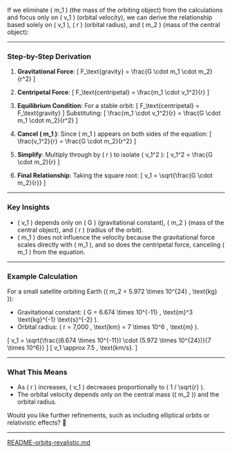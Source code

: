 If we eliminate \( m_1 \) (the mass of the orbiting object) from the calculations and focus only on \( v_1 \) (orbital velocity), we can derive the relationship based solely on \( v_1 \), \( r \) (orbital radius), and \( m_2 \) (mass of the central object):

---

### **Step-by-Step Derivation**

1. **Gravitational Force**:
   \[
   F_\text{gravity} = \frac{G \cdot m_1 \cdot m_2}{r^2}
   \]

2. **Centripetal Force**:
   \[
   F_\text{centripetal} = \frac{m_1 \cdot v_1^2}{r}
   \]

3. **Equilibrium Condition**:
   For a stable orbit:
   \[
   F_\text{centripetal} = F_\text{gravity}
   \]
   Substituting:
   \[
   \frac{m_1 \cdot v_1^2}{r} = \frac{G \cdot m_1 \cdot m_2}{r^2}
   \]

4. **Cancel \( m_1 \)**:
   Since \( m_1 \) appears on both sides of the equation:
   \[
   \frac{v_1^2}{r} = \frac{G \cdot m_2}{r^2}
   \]

5. **Simplify**:
   Multiply through by \( r \) to isolate \( v_1^2 \):
   \[
   v_1^2 = \frac{G \cdot m_2}{r}
   \]

6. **Final Relationship**:
   Taking the square root:
   \[
   v_1 = \sqrt{\frac{G \cdot m_2}{r}}
   \]

---

### **Key Insights**
- \( v_1 \) depends only on \( G \) (gravitational constant), \( m_2 \) (mass of the central object), and \( r \) (radius of the orbit).
- \( m_1 \) does not influence the velocity because the gravitational force scales directly with \( m_1 \), and so does the centripetal force, canceling \( m_1 \) from the equation.

---

### **Example Calculation**
For a small satellite orbiting Earth (\( m_2 = 5.972 \times 10^{24} \, \text{kg} \)):
- Gravitational constant: \( G = 6.674 \times 10^{-11} \, \text{m}^3 \text{kg}^{-1} \text{s}^{-2} \).
- Orbital radius: \( r = 7,000 \, \text{km} = 7 \times 10^6 \, \text{m} \).

\[
v_1 = \sqrt{\frac{(6.674 \times 10^{-11}) \cdot (5.972 \times 10^{24})}{7 \times 10^6}}
\]
\[
v_1 \approx 7.5 \, \text{km/s}.
\]

---

### **What This Means**
- As \( r \) increases, \( v_1 \) decreases proportionally to \( 1 / \sqrt{r} \).
- The orbital velocity depends only on the central mass (\( m_2 \)) and the orbital radius.

Would you like further refinements, such as including elliptical orbits or relativistic effects? 🚀


---

[README-orbits-revalistic.md](https://t2m.io/Whht1MZ)

